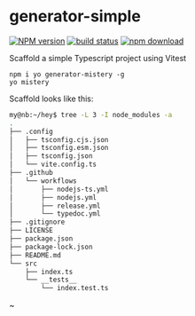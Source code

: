 # generator-simple

[![NPM version][npm-image]][npm-url]
[![build status][ci-image]][ci-url]
[![npm download][download-image]][download-url]

Scaffold a simple Typescript project using Vitest

```
npm i yo generator-mistery -g
yo mistery
```

Scaffold looks like this:

```bash
my@nb:~/hey$ tree -L 3 -I node_modules -a
.
├── .config
│   ├── tsconfig.cjs.json
│   ├── tsconfig.esm.json
│   ├── tsconfig.json
│   └── vite.config.ts
├── .github
│   └── workflows
│       ├── nodejs-ts.yml
│       ├── nodejs.yml
│       ├── release.yml
│       └── typedoc.yml
├── .gitignore
├── LICENSE
├── package.json
├── package-lock.json
├── README.md
└── src
    ├── index.ts
    └── __tests__
        └── index.test.ts
```



[npm-image]: https://img.shields.io/npm/v/generator-mistery.svg
[npm-url]: https://www.npmjs.com/package/generator-mistery
[ci-image]: https://github.com/santimirandarp/generator-mistery/workflows/Node.js%20CI/badge.svg?branch=master
[ci-url]: https://github.com/santimirandarp/generator-mistery/actions?query=workflow%3A%22Node.js+CI%22
[download-image]: https://img.shields.io/npm/dm/generator-mistery.svg
[download-url]: https://www.npmjs.com/package/generator-mistery
~                                                              
